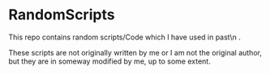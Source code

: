 # RandomScripts
<p>
This repo contains random scripts/Code which I have used in past\n .
</p>
<p>
These scripts are not originally written by me or I am not the original author, but they are in someway modified by me, up to some extent.
</p>
